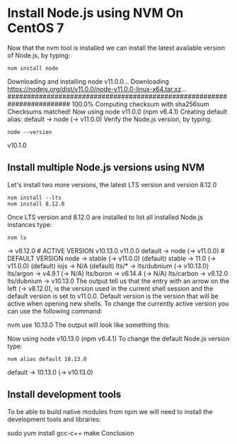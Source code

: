 # Install Node.js using NVM On CentOS 7

Now that the nvm tool is installed we can install the latest available version of Node.js, by typing:
```
nvm install node
```

Downloading and installing node v11.0.0...
Downloading https://nodejs.org/dist/v11.0.0/node-v11.0.0-linux-x64.tar.xz...
######################################################################## 100.0%
Computing checksum with sha256sum
Checksums matched!
Now using node v11.0.0 (npm v6.4.1)
Creating default alias: default -> node (-> v11.0.0)
Verify the Node.js version, by typing:

```
node --version
```

v10.1.0

## Install multiple Node.js versions using NVM
Let's install two more versions, the latest LTS version and version 8.12.0

```
nvm install --lts
nvm install 8.12.0
```

Once LTS version and 8.12.0 are installed to list all installed Node.js instances type:

```
nvm ls
```
->      v8.12.0                         # ACTIVE VERSION
       v10.13.0
        v11.0.0
default -> node (-> v11.0.0)           # DEFAULT VERSION
node -> stable (-> v11.0.0) (default)
stable -> 11.0 (-> v11.0.0) (default)
iojs -> N/A (default)
lts/* -> lts/dubnium (-> v10.13.0)
lts/argon -> v4.9.1 (-> N/A)
lts/boron -> v6.14.4 (-> N/A)
lts/carbon -> v8.12.0
lts/dubnium -> v10.13.0
The output tell us that the entry with an arrow on the left (-> v8.12.0), is the version used in the current shell session and the default version is set to v11.0.0. Default version is the version that will be active when opening new shells.
To change the currently active version you can use the following command:

nvm use 10.13.0
The output will look like something this:

Now using node v10.13.0 (npm v6.4.1)
To change the default Node.js version type:

```
nvm alias default 10.13.0
```
default -> 10.13.0 (-> v10.13.0)

## Install development tools
To be able to build native modules from npm we will need to install the development tools and libraries:

sudo yum install gcc-c++ make
Conclusion
